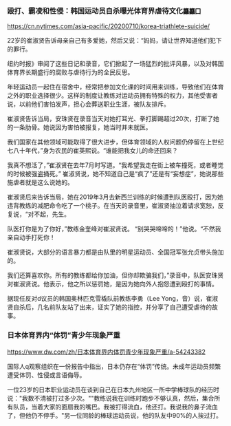 ### 殴打、霸凌和性侵：韩国运动员自杀曝光体育界虐待文化`龘龘囗`
https://cn.nytimes.com/asia-pacific/20200710/korea-triathlete-suicide/

22岁的崔淑贤告诉母亲自己有多爱她，然后又说：“妈妈，请让世界知道他们犯下的罪行。

纽约时报》审阅了这些日记和录音，它们掀起了一场猛烈的批评风暴，以及对韩国体育界长期盛行的腐败与虐待行为的全民反思。

年轻运动员一起住在宿舍中，经常把参加文化课的时间用来训练，导致他们在体育之外的职业选择很少。这样的制度让教练对运动员拥有特殊的权力，其他受害者说，以前他们害怕发声，担心会葬送职业生涯，被队友排斥。

崔淑贤告诉当局，安珠贤在录音当天对她打耳光、拳打脚踢超过20次，打断了她的一条肋骨。她说因为害怕被报复，她当时并未就医。

我们国家在其他领域可能取得了很大进步，但体育领域的人权问题仍停留在上世纪七八十年代，”身为农民的崔英熙说。“谁能把我女儿的命还回来？

我真不想活了，”崔淑贤在去年7月时写道。“我希望我走在街上被车撞死，或者睡觉的时候被强盗捅死。”
崔淑贤说，她不知道自己是“疯了”还是有“妄想症”，她说那些施虐者就是这么说她的。

崔淑贤后来告诉当局，她在2019年3月去新西兰训练的时候遭到队医殴打，因为她违背教练的减肥命令吃了一个桃子。在当天的录音里，崔淑贤抽泣着请求宽恕，反复说，“对不起，先生。

队医打你是为了你好，”教练金奎峰对崔淑贤说。
“别哭哭啼啼的！”他说。“不然我亲自动手打死你！

崔淑贤说，大部分的语言暴力都是由队里的明星运动员、全国冠军张允贞带头施加的。

我们还算喜欢你。所有的教练都给你加油，但你却欺骗我们，”录音中，队医安珠贤对崔淑贤说。他表示，他之所以惩罚她，是因为她向外人抱怨遭到殴打的事情。

据现任反对d议员的韩国奥林匹克雪橇队前教练李勇（Lee Yong，音）说，崔淑贤自杀后，几名前队友站了出来，证实了她的指控，并分享了自己遭受虐待的故事。

### 日本体育界内“体罚”青少年现象严重
https://www.dw.com/zh/日本体育界内体罚青少年现象严重/a-54243382

国际人q观察组织在一份报告中指出，日本仍存在“体罚”传统。未成年运动员频繁遭受体罚、性侵或言语侮辱。

一位23岁的日本职业运动员在谈到自己在日本九州地区一所中学棒球队的经历时说："我数不清被打过多少次。""教练说我在训练时跑步不够认真，然后，集合所有队员，当着大家的面扇我的嘴巴。我被打得流血，他还打。我说我的鼻子流血了，但他仍不停手。"另一位同龄的棒球运动员说，他的队友中90%的人挨过打。
